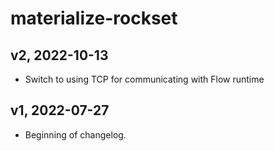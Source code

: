 # materialize-rockset

## v2, 2022-10-13
- Switch to using TCP for communicating with Flow runtime

## v1, 2022-07-27
- Beginning of changelog.
